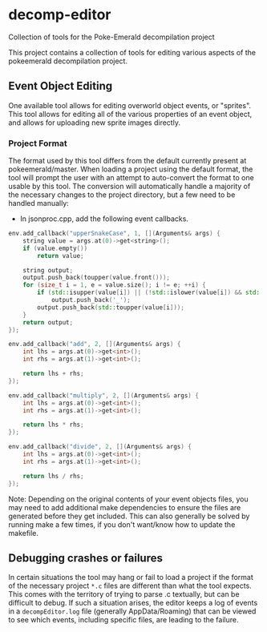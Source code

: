 # decomp-editor
Collection of tools for the Poke-Emerald decompilation project

This project contains a collection of tools for editing various aspects of the pokeemerald
decompilation project.

## Event Object Editing

One available tool allows for editing overworld object events, or "sprites". This tool allows for editing
all of the various properties of an event object, and allows for uploading new sprite images directly.

### Project Format

The format used by this tool differs from the default currently present at pokeemerald/master. When loading
a project using the default format, the tool will prompt the user with an attempt to auto-convert the format to one
usable by this tool. The conversion will automatically handle a majority of the necessary changes to the
project directory, but a few need to be handled manually:

* In jsonproc.cpp, add the following event callbacks.

```c++
env.add_callback("upperSnakeCase", 1, [](Arguments& args) {
	string value = args.at(0)->get<string>();
	if (value.empty())
		return value;

	string output;
	output.push_back(toupper(value.front()));
	for (size_t i = 1, e = value.size(); i != e; ++i) {
		if (std::isupper(value[i]) || (!std::islower(value[i]) && std::isalpha(value[i - 1])))
			output.push_back('_');
		output.push_back(std::toupper(value[i]));
	}
	return output;
});

env.add_callback("add", 2, [](Arguments& args) {
	int lhs = args.at(0)->get<int>();
	int rhs = args.at(1)->get<int>();

	return lhs + rhs;
});

env.add_callback("multiply", 2, [](Arguments& args) {
	int lhs = args.at(0)->get<int>();
	int rhs = args.at(1)->get<int>();

	return lhs * rhs;
});

env.add_callback("divide", 2, [](Arguments& args) {
	int lhs = args.at(0)->get<int>();
	int rhs = args.at(1)->get<int>();

	return lhs / rhs;
});
```

Note: Depending on the original contents of your event objects files, you may need to
add additional make dependencies to ensure the files are generated before they get included. This
can also generally be solved by running make a few times, if you don't want/know how to update the makefile.

## Debugging crashes or failures

In certain situations the tool may hang or fail to load a project if the format of the necessary
project `*.c` files are different than what the tool expects. This comes with the territory of
trying to parse .c textually, but can be difficult to debug. If such a situation arises, the editor
keeps a log of events in a `decompEditor.log` file (generally AppData/Roaming) that can be viewed to see which events, including specific
files, are leading to the failure.